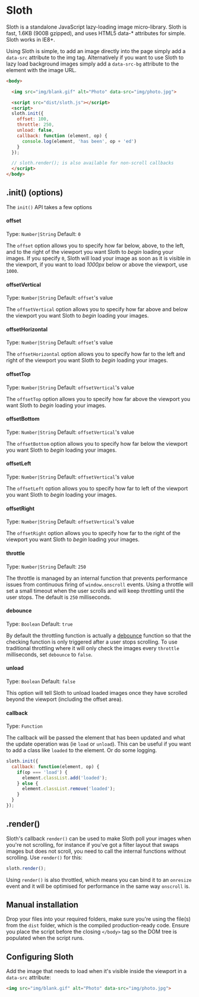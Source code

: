 # Sloth

Sloth is a standalone JavaScript lazy-loading image micro-library. Sloth is fast, 1.6KB (900B gzipped), and uses HTML5 data-* attributes for simple. Sloth works in IE8+.

Using Sloth is simple, to add an image directly into the page simply add a `data-src` attribute to the img tag. Alternatively if you want to use Sloth to lazy load background images simply add a `data-src-bg` attribute to the element with the image URL.

```html
<body>

  <img src="img/blank.gif" alt="Photo" data-src="img/photo.jpg">

  <script src="dist/sloth.js"></script>
  <script>
  sloth.init({
    offset: 100,
    throttle: 250,
    unload: false,
    callback: function (element, op) {
      console.log(element, 'has been', op + 'ed')
    }
  });

  // sloth.render(); is also available for non-scroll callbacks
  </script>
</body>
```

## .init() (options)

The `init()` API takes a few options

#### offset
Type: `Number|String` Default: `0`

The `offset` option allows you to specify how far below, above, to the left, and to the right of the viewport you want Sloth to _begin_ loading your images. If you specify `0`, Sloth will load your image as soon as it is visible in the viewport, if you want to load _1000px_ below or above the viewport, use `1000`.

#### offsetVertical
Type: `Number|String` Default: `offset`'s value

The `offsetVertical` option allows you to specify how far above and below the viewport you want Sloth to _begin_ loading your images.

#### offsetHorizontal
Type: `Number|String` Default: `offset`'s value

The `offsetHorizontal` option allows you to specify how far to the left and right of the viewport you want Sloth to _begin_ loading your images.

#### offsetTop
Type: `Number|String` Default: `offsetVertical`'s value

The `offsetTop` option allows you to specify how far above the viewport you want Sloth to _begin_ loading your images.

#### offsetBottom
Type: `Number|String` Default: `offsetVertical`'s value

The `offsetBottom` option allows you to specify how far below the viewport you want Sloth to _begin_ loading your images.

#### offsetLeft
Type: `Number|String` Default: `offsetVertical`'s value

The `offsetLeft` option allows you to specify how far to left of the viewport you want Sloth to _begin_ loading your images.

#### offsetRight
Type: `Number|String` Default: `offsetVertical`'s value

The `offsetRight` option allows you to specify how far to the right of the viewport you want Sloth to _begin_ loading your images.

#### throttle
Type: `Number|String` Default: `250`

The throttle is managed by an internal function that prevents performance issues from continuous firing of `window.onscroll` events. Using a throttle will set a small timeout when the user scrolls and will keep throttling until the user stops. The default is `250` milliseconds.

#### debounce
Type: `Boolean` Default: `true`

By default the throttling function is actually a [debounce](http://underscorejs.org/#debounce) function so that the checking function is only triggered after a user stops scrolling. To use traditional throttling where it will only check the images every `throttle` milliseconds, set `debounce` to `false`.

#### unload
Type: `Boolean` Default: `false`

This option will tell Sloth to unload loaded images once they have scrolled beyond the viewport (including the offset area).

#### callback
Type: `Function`

The callback will be passed the element that has been updated and what the update operation was (ie `load` or `unload`). This can be useful if you want to add a class like `loaded` to the element. Or do some logging.

```js
sloth.init({
  callback: function(element, op) {
    if(op === 'load') {
      element.classList.add('loaded');
    } else {
      element.classList.remove('loaded');
    }
  }
});
```

## .render()

Sloth's callback `render()` can be used to make Sloth poll your images when you're not scrolling, for instance if you've got a filter layout that swaps images but does not scroll, you need to call the internal functions without scrolling. Use `render()` for this:

```js
sloth.render();
```

Using `render()` is also throttled, which means you can bind it to an `onresize` event and it will be optimised for performance in the same way `onscroll` is.

## Manual installation
Drop your files into your required folders, make sure you're using the file(s) from the `dist` folder, which is the compiled production-ready code. Ensure you place the script before the closing `</body>` tag so the DOM tree is populated when the script runs.

## Configuring Sloth
Add the image that needs to load when it's visible inside the viewport in a `data-src` attribute:

```html
<img src="img/blank.gif" alt="Photo" data-src="img/photo.jpg">
```
